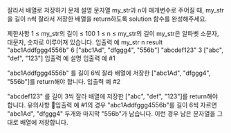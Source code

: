 잘라서 배열로 저장하기
문제 설명
문자열 my_str과 n이 매개변수로 주어질 때, my_str을 길이 n씩 잘라서 저장한 배열을 return하도록 solution 함수를 완성해주세요.

제한사항
1 ≤ my_str의 길이 ≤ 100
1 ≤ n ≤ my_str의 길이
my_str은 알파벳 소문자, 대문자, 숫자로 이루어져 있습니다.
입출력 예
my_str	n	result
"abc1Addfggg4556b"	6	["abc1Ad", "dfggg4", "556b"]
"abcdef123"	3	["abc", "def", "123"]
입출력 예 설명
입출력 예 #1

"abc1Addfggg4556b" 를 길이 6씩 잘라 배열에 저장한 ["abc1Ad", "dfggg4", "556b"]를 return해야 합니다.
입출력 예 #2

"abcdef123" 를 길이 3씩 잘라 배열에 저장한 ["abc", "def", "123"]를 return해야 합니다.
유의사항
입출력 예 #1의 경우 "abc1Addfggg4556b"를 길이 6씩 자르면 "abc1Ad", "dfggg4" 두개와 마지막 "556b"가 남습니다. 이런 경우 남은 문자열을 그대로 배열에 저장합니다.